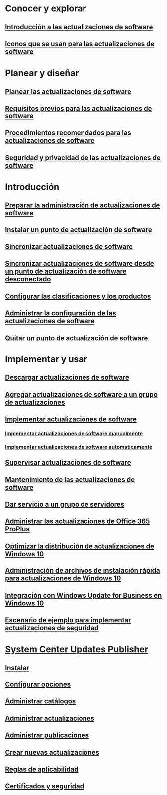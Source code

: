 # Conocer y explorar
## [Introducción a las actualizaciones de software](understand/software-updates-introduction.md)
## [Iconos que se usan para las actualizaciones de software](understand/software-updates-icons.md)

# Planear y diseñar
## [Planear las actualizaciones de software](plan-design/plan-for-software-updates.md)
## [Requisitos previos para las actualizaciones de software](plan-design/prerequisites-for-software-updates.md)
## [Procedimientos recomendados para las actualizaciones de software](plan-design/software-updates-best-practices.md)
## [Seguridad y privacidad de las actualizaciones de software](plan-design/security-and-privacy-for-software-updates.md)

# Introducción
## [Preparar la administración de actualizaciones de software](get-started/prepare-for-software-updates-management.md)
## [Instalar un punto de actualización de software](get-started/install-a-software-update-point.md)
## [Sincronizar actualizaciones de software](get-started/synchronize-software-updates.md)
## [Sincronizar actualizaciones de software desde un punto de actualización de software desconectado](get-started/synchronize-software-updates-disconnected.md)
## [Configurar las clasificaciones y los productos](get-started/configure-classifications-and-products.md)
## [Administrar la configuración de las actualizaciones de software](get-started/manage-settings-for-software-updates.md)
## [Quitar un punto de actualización de software](get-started/remove-a-software-update-point.md)

# Implementar y usar
## [Descargar actualizaciones de software](deploy-use/download-software-updates.md)

## [Agregar actualizaciones de software a un grupo de actualizaciones](deploy-use/add-software-updates-to-an-update-group.md)
## [Implementar actualizaciones de software](deploy-use/deploy-software-updates.md)
### [Implementar actualizaciones de software manualmente](deploy-use/manually-deploy-software-updates.md)
### [Implementar actualizaciones de software automáticamente](deploy-use/automatically-deploy-software-updates.md)

## [Supervisar actualizaciones de software](deploy-use/monitor-software-updates.md)
## [Mantenimiento de las actualizaciones de software](deploy-use/software-updates-maintenance.md)
## [Dar servicio a un grupo de servidores](deploy-use/service-a-server-group.md)
## [Administrar las actualizaciones de Office 365 ProPlus](deploy-use/manage-office-365-proplus-updates.md)
## [Optimizar la distribución de actualizaciones de Windows 10](deploy-use/optimize-windows-10-update-delivery.md)
## [Administración de archivos de instalación rápida para actualizaciones de Windows 10](deploy-use/manage-express-installation-files-for-windows-10-updates.md)
## [Integración con Windows Update for Business en Windows 10](deploy-use/integrate-windows-update-for-business-windows-10.md)
## [Escenario de ejemplo para implementar actualizaciones de seguridad](deploy-use/example-scenario-deploy-monitor-monthly-security-updates.md)

# [System Center Updates Publisher](tools/updates-publisher.md)
## [Instalar](tools/install-updates-publisher.md)
## [Configurar opciones](tools/updates-publisher-options.md)
## [Administrar catálogos](tools/updates-publisher-catalogs.md)
## [Administrar actualizaciones](tools/manage-updates-with-updates-publisher.md)
## [Administrar publicaciones](tools/updates-publisher-publications.md)
## [Crear nuevas actualizaciones](tools/create-updates-with-updates-publisher.md)
## [Reglas de aplicabilidad](tools/updates-publisher-applicability-rules.md)
## [Certificados y seguridad](tools/updates-publisher-security.md)

